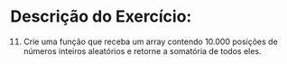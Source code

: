 # Descrição do Exercício:

11. Crie uma função que receba um array contendo 10.000 posições de números inteiros
aleatórios e retorne a somatória de todos eles.